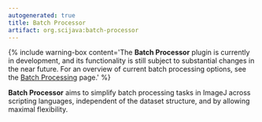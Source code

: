 ```yaml
---
autogenerated: true
title: Batch Processor
artifact: org.scijava:batch-processor
---
```


{% include warning-box content='The **Batch Processor** plugin is currently in development, and its functionality is still subject to substantial changes in the near future. For an overview of current batch processing options, see the [Batch Processing](/scripting/batch) page.' %}

**Batch Processor** aims to simplify batch processing tasks in ImageJ across scripting languages, independent of the dataset structure, and by allowing maximal flexibility.
